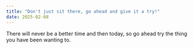 ```yaml
---
title: "Don't just sit there, go ahead and give it a try!"
date: 2025-02-08
---
```

There will never be a better time and then today, so go ahead try the thing you have been wanting to.

